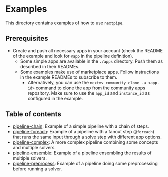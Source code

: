 # Examples

This directory contains examples of how to use `nextpipe`.

## Prerequisites

- Create and push all necessary apps in your account (check the README of the example and look for `@app` in the pipeline definition).
  - Some simple apps are available in the `./apps` directory. Push them as described in their READMEs.
  - Some examples make use of marketplace apps. Follow instructions in the example READMEs to subscribe to them.
    - Alternatively, you can use the `nextmv community clone -a <app-id>` command to clone the app from the community apps repository.
      Make sure to use the `app_id` and `instance_id` as configured in the example.

## Table of contents

- [pipeline-chain](./pipeline-chain): Example of a simple pipeline with a chain of steps.
- [pipeline-foreach](./pipeline-foreach): Example of a pipeline with a fanout step (`@foreach`) that runs the same input through a solve step with different app options.
- [pipeline-complex](./pipeline-complex): A more complex pipeline combining some concepts and multiple solvers.
- [pipeline-ensemble](./pipeline-ensemble): Example of a pipeline ensembling the results of multiple solvers.
- [pipeline-preprocess](./pipeline-preprocess): Example of a pipeline doing some preprocessing before running a solver.
